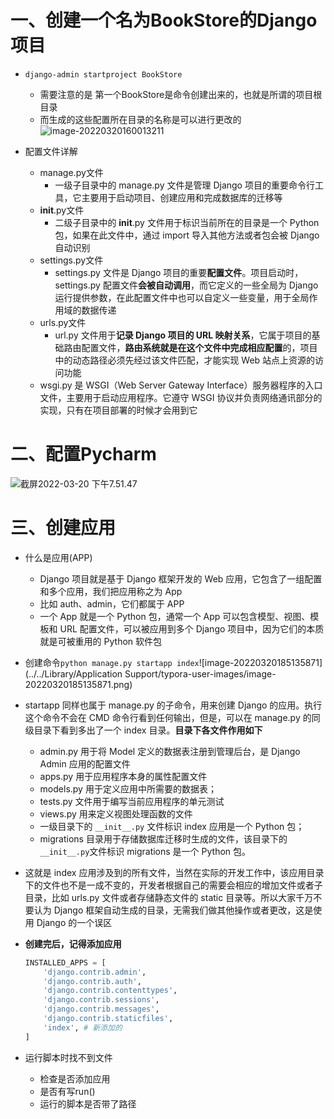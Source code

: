 # 一、创建一个名为BookStore的Django项目

- `django-admin startproject BookStore`
  - 需要注意的是 第一个BookStore是命令创建出来的，也就是所谓的项目根目录
  - 而生成的这些配置所在目录的名称是可以进行更改的![image-20220320160013211](https://gitee.com/yao-cunhao/ssh_picture/raw/master/pict/image-20220320160013211.png)

- 配置文件详解
  - manage.py文件
    - 一级子目录中的 manage.py 文件是管理 Django 项目的重要命令行工具，它主要用于启动项目、创建应用和完成数据库的迁移等
  - __init__.py文件
    - 二级子目录中的 __init__.py 文件用于标识当前所在的目录是一个 Python 包，如果在此文件中，通过 import 导入其他方法或者包会被 Django 自动识别
  - settings.py文件
    - settings.py 文件是 Django 项目的重要**配置文件**。项目启动时，settings.py 配置文件**会被自动调用**，而它定义的一些全局为 Django 运行提供参数，在此配置文件中也可以自定义一些变量，用于全局作用域的数据传递
  - urls.py文件
    - url.py 文件用于**记录 Django 项目的 URL 映射关系**，它属于项目的基础路由配置文件，**路由系统就是在这个文件中完成相应配置**的，项目中的动态路径必须先经过该文件匹配，才能实现 Web 站点上资源的访问功能
  - wsgi.py 是 WSGI（Web Server Gateway Interface）服务器程序的入口文件，主要用于启动应用程序。它遵守 WSGI 协议并负责网络通讯部分的实现，只有在项目部署的时候才会用到它

# 二、配置Pycharm

![截屏2022-03-20 下午7.51.47](https://gitee.com/yao-cunhao/ssh_picture/raw/master/pict/%E6%88%AA%E5%B1%8F2022-03-20%20%E4%B8%8B%E5%8D%887.51.47.png)

# 三、创建应用

- 什么是应用(APP)

  - Django 项目就是基于 Django 框架开发的 Web 应用，它包含了一组配置和多个应用，我们把应用称之为 App
  - 比如 auth、admin，它们都属于 APP
  - 一个 App 就是一个 Python 包，通常一个 App 可以包含模型、视图、模板和 URL 配置文件，可以被应用到多个 Django 项目中，因为它们的本质就是可被重用的 Python 软件包

- 创建命令`python manage.py startapp index`![image-20220320185135871](../../Library/Application Support/typora-user-images/image-20220320185135871.png)

- startapp 同样也属于 manage.py 的子命令，用来创建 Django 的应用。执行这个命令不会在 CMD 命令行看到任何输出，但是，可以在 manage.py 的同级目录下看到多出了一个 index 目录。**目录下各文件作用如下**

  - admin.py 用于将 Model 定义的数据表注册到管理后台，是 Django Admin 应用的配置文件
  - apps.py 用于应用程序本身的属性配置文件
  - models.py 用于定义应用中所需要的数据表；
  - tests.py 文件用于编写当前应用程序的单元测试
  - views.py 用来定义视图处理函数的文件
  - 一级目录下的 `__init__.py` 文件标识 index 应用是一个 Python 包；
  - migrations 目录用于存储数据库迁移时生成的文件，该目录下的` __init__.py `文件标识 migrations 是一个 Python 包。

- 这就是 index 应用涉及到的所有文件，当然在实际的开发工作中，该应用目录下的文件也不是一成不变的，开发者根据自己的需要会相应的增加文件或者子目录，比如 urls.py 文件或者存储静态文件的 static 目录等。所以大家千万不要认为 Django 框架自动生成的目录，无需我们做其他操作或者更改，这是使用 Django 的一个误区

- **创建完后，记得添加应用**

  ```python
  INSTALLED_APPS = [
      'django.contrib.admin',
      'django.contrib.auth',
      'django.contrib.contenttypes',
      'django.contrib.sessions',
      'django.contrib.messages',
      'django.contrib.staticfiles',
      'index', # 新添加的
  ]
  ```


- 运行脚本时找不到文件
  - 检查是否添加应用
  - 是否有写run()
  - 运行的脚本是否带了路径



